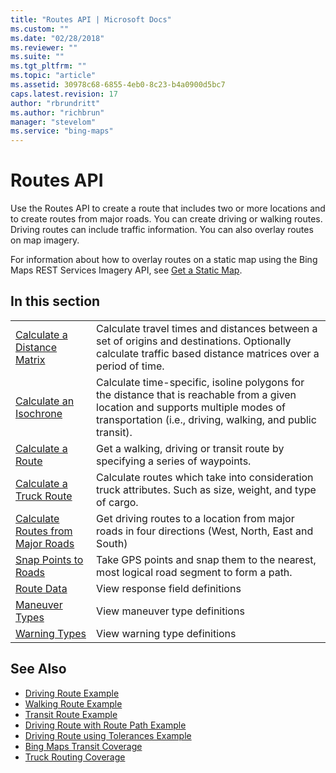 ```yaml
---
title: "Routes API | Microsoft Docs"
ms.custom: ""
ms.date: "02/28/2018"
ms.reviewer: ""
ms.suite: ""
ms.tgt_pltfrm: ""
ms.topic: "article"
ms.assetid: 30978c68-6855-4eb0-8c23-b4a0900d5bc7
caps.latest.revision: 17
author: "rbrundritt"
ms.author: "richbrun"
manager: "stevelom"
ms.service: "bing-maps"
---
```

# Routes API
Use the Routes API to create a route that includes two or more locations and to create routes from major roads. You can create driving or walking routes. Driving routes can include traffic information. You can also overlay routes on map imagery.  
  
 For information about how to overlay routes on a static map using the Bing Maps REST Services Imagery API, see [Get a Static Map](../rest-services/get-a-static-map.md).  
  
## In this section  
  
|||  
|-|-|  
|[Calculate a Distance Matrix](../rest-services/calculate-a-distance-matrix.md)|Calculate travel times and distances between a set of origins and destinations. Optionally calculate traffic based distance matrices over a period of time.|  
|[Calculate an Isochrone](../rest-services/calculate-an-isochrone.md)|Calculate time-specific, isoline polygons for the distance that is reachable from a given location and supports multiple modes of transportation (i.e., driving, walking, and public transit).|  
|[Calculate a Route](../rest-services/calculate-a-route.md)|Get a walking, driving or transit route by specifying a series of waypoints.|  
|[Calculate a Truck Route](../rest-services/calculate-a-truck-route.md)|Calculate routes which take into consideration truck attributes. Such as size, weight, and type of cargo.|  
|[Calculate Routes from Major Roads](../rest-services/calculate-routes-from-major-roads.md)|Get driving routes to a location from major roads in four directions (West, North, East and South)|  
|[Snap Points to Roads](../rest-services/snap-points-to-roads.md)|Take GPS points and snap them to the nearest, most logical road segment to form a path.|  
|[Route Data](../rest-services/route-data.md)|View response field definitions|  
|[Maneuver Types](../rest-services/maneuver-types.md)|View maneuver type definitions|  
|[Warning Types](../rest-services/warning-types.md)|View warning type definitions|  
  
## See Also  
 * [Driving Route Example](../rest-services/driving-route-example.md)   
 * [Walking Route Example](../rest-services/walking-route-example.md)   
 * [Transit Route Example](../rest-services/transit-route-example.md)   
 * [Driving Route with Route Path Example](../rest-services/driving-route-with-route-path-example.md)   
 * [Driving Route using Tolerances Example](../rest-services/driving-route-using-tolerances-example.md)   
 * [Bing Maps Transit Coverage](../coverage/bing-maps-transit-coverage.md)
 * [Truck Routing Coverage](../coverage/truck-routing-coverage.md)